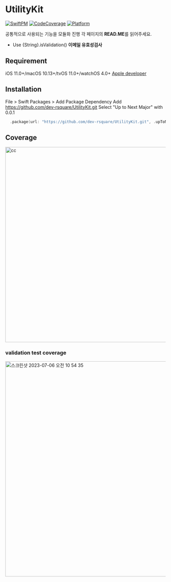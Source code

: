 # UtilityKit

[![SwiftPM](https://img.shields.io/badge/SPM-supported-DE5C43.svg?style=flat)](https://swift.org/package-manager/)
[![CodeCoverage](https://img.shields.io/static/v1?label=CodeCoverage&message=92.5&color=green)](https://github.com/dev-rsquare/UtilityKit.git)
[![Platform](https://img.shields.io/static/v1?label=platform&message=iOS&color=lightgrey)](https://github.com/dev-rsquare/UtilityKit.git)


공통적으로 사용되는 기능을 모듈화 진행 
각 페이지의 **READ.ME**를 읽어주세요.


- Use {String}.isValidation() 
**이메일 유효성검사** 


## Requirement

iOS 11.0+/macOS 10.13+/tvOS 11.0+/watchOS 4.0+
[Apple developer](https://developer.apple.com/documentation/swift/array/reduce(_:_:))

## Installation 

File > Swift Packages > Add Package Dependency
Add https://github.com/dev-rsquare/UtilityKit.git
Select "Up to Next Major" with 0.0.1

``` swift 
  .package(url: "https://github.com/dev-rsquare/UtilityKit.git", .upToNextMajor(from: "0.0.1"))
```

## Coverage

<img width="614" alt="cc" src="https://user-images.githubusercontent.com/67726869/229386290-824ee43c-7b3f-4be2-a9c2-82b556f80673.png">

### validation test coverage 
<img width="677" alt="스크린샷 2023-07-06 오전 10 54 35" src="https://github.com/dev-rsquare/UtilityKit/assets/67726869/0b49e674-b47a-4f43-852e-6ea4fa32fe44">




